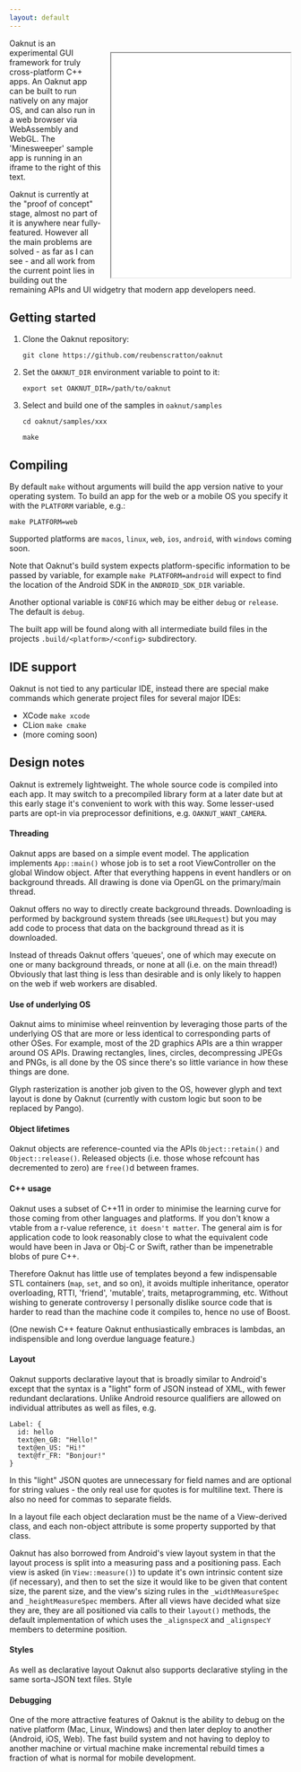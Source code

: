 ```yaml
---
layout: default
---
```

<iframe src="minesweeper/xx.html" style="margin-top:24px; margin-left:16px;" width="320" height="400" align="right">
</iframe>
Oaknut is an experimental GUI framework for truly cross-platform C++ apps. An
Oaknut app can be built to run natively on any major OS, and can also run in
a web browser via WebAssembly and WebGL. The 'Minesweeper' sample app is
running in an iframe to the right of this text.

Oaknut is currently at the "proof of concept" stage, almost no part of it is
anywhere near fully-featured. However all the main problems are solved - as far as I
can see - and all work from the current point lies in building out the remaining
APIs and UI widgetry that modern app developers need.

## Getting started
1. Clone the Oaknut repository:

    `git clone https://github.com/reubenscratton/oaknut`

2. Set the `OAKNUT_DIR` environment variable to point to it:

    `export set OAKNUT_DIR=/path/to/oaknut`

3. Select and build one of the samples in `oaknut/samples`

	`cd oaknut/samples/xxx`

    `make`

## Compiling
By default `make` without arguments will build the app version native to your
operating system. To build an app for the web or a mobile OS you specify it
with the `PLATFORM` variable, e.g.:

    make PLATFORM=web

Supported platforms are `macos`, `linux`, `web`, `ios`, `android`,
with `windows` coming soon.

Note that Oaknut's build system expects platform-specific information to be
passed by variable, for example `make PLATFORM=android` will expect to find
the location of the Android SDK in the `ANDROID_SDK_DIR` variable.

Another optional variable is `CONFIG` which may be either `debug` or `release`. The
default is `debug`.

The built app will be found along with all intermediate build files in the
projects `.build/<platform>/<config>` subdirectory.


## IDE support
Oaknut is not tied to any particular IDE, instead there are special make commands
which generate project files for several major IDEs:

- XCode `make xcode`
- CLion `make cmake`
- (more coming soon)


## Design notes

Oaknut is extremely lightweight. The whole source code is compiled
into each app. It may switch to a precompiled library form at
a later date but at this early stage it's convenient to work with this
way. Some lesser-used parts are opt-in via preprocessor definitions,
e.g. `OAKNUT_WANT_CAMERA`.

#### Threading
Oaknut apps are based on a simple event model. The application implements `App::main()`
whose job is to set a root ViewController on the global Window object. After that
everything happens in event handlers or on background threads. All drawing is done
via OpenGL on the primary/main thread.

Oaknut offers no way to directly create background threads. Downloading is performed
by background system threads (see `URLRequest`) but you may add code to process
that data on the background thread as it is downloaded.

Instead of threads Oaknut offers 'queues', one of which may execute on one or many
background threads, or none at all (i.e. on the main thread!) Obviously that last
thing is less than desirable and is only likely to happen on the web if
web workers are disabled.



#### Use of underlying OS
Oaknut aims to minimise wheel reinvention by leveraging those parts of the underlying
OS that are more or less identical to corresponding parts of other OSes. For example,
most of the 2D graphics APIs are a thin wrapper around OS APIs. Drawing rectangles,
lines, circles, decompressing JPEGs and PNGs, is all done by the OS since there's so
little variance in how these things are done.

Glyph rasterization is another job given to the OS, however glyph and text layout
is done by Oaknut (currently with custom logic but soon to be replaced by Pango).


#### Object lifetimes
Oaknut objects are reference-counted via the APIs `Object::retain()` and
`Object::release()`. Released objects (i.e. those whose refcount has decremented to zero)
are `free()`d between frames.


#### C++ usage
Oaknut uses a subset of C++11 in order to minimise the learning curve for those coming
from other languages and platforms. If you don't know a vtable from a r-value reference,
`it doesn't matter`. The general aim is for application code to look reasonably
close to what the equivalent code would have been in Java or Obj-C or Swift, rather
than be impenetrable blobs of pure C++.

Therefore Oaknut has little use of templates beyond a few indispensable STL containers
(`map`, `set`, and so on), it avoids multiple inheritance, operator overloading, RTTI,
'friend', 'mutable', traits, metaprogramming, etc. Without wishing to generate controversy
I personally dislike source code that is harder to read than the machine code it
compiles to, hence no use of Boost.

(One newish C++ feature Oaknut enthusiastically embraces is lambdas,
an indispensible and long overdue language feature.)



#### Layout
Oaknut supports declarative layout that is broadly similar to Android's
except that the syntax is a "light" form of JSON instead of XML, with fewer
redundant declarations. Unlike Android resource qualifiers are
allowed on individual attributes as well as files, e.g.

```
Label: {
  id: hello
  text@en_GB: "Hello!"
  text@en_US: "Hi!"
  text@fr_FR: "Bonjour!"
}
```

In this "light" JSON quotes are unnecessary for field names and are
optional for string values - the only real use for quotes is for multiline
text.  There is also no need for commas to separate fields.

In a layout file each object declaration must be the name of a View-derived
class, and each non-object attribute is some property supported by that class.


Oaknut has also borrowed from Android's view layout system in that
the layout process is split into a measuring pass and a positioning
pass. Each view is asked (in `View::measure()`) to update it's own
intrinsic content size (if necessary), and then to set the size it
would like to be given that content size, the parent size,
and the view's sizing rules in the `_widthMeasureSpec` and
`_heightMeasureSpec` members. After all views have decided what size
they are, they are all positioned via calls to their `layout()` methods,
the default implementation of which uses the `_alignspecX` and
`_alignspecY` members to determine position.

#### Styles
As well as declarative layout Oaknut also supports declarative styling
in the same sorta-JSON text files. Style

#### Debugging

One of the more attractive features of Oaknut is the ability
to debug on the native platform (Mac, Linux, Windows) and then
later deploy to another (Android, iOS, Web). The fast build system
and not having to deploy to another machine or virtual machine make
incremental rebuild times a fraction of what is normal for mobile development.
